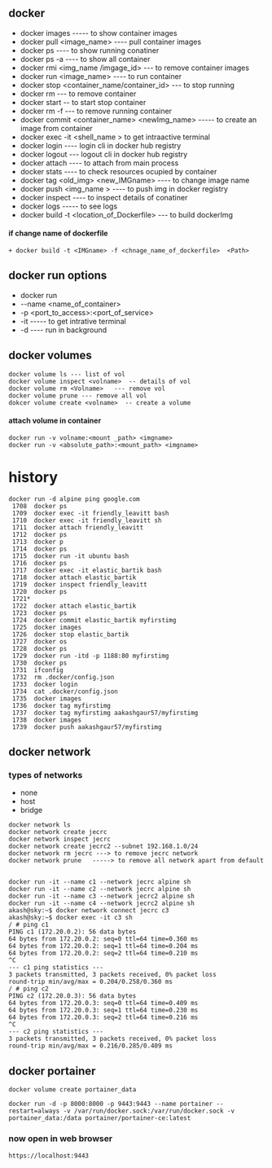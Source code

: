 ## docker 
 +  docker images ----- to show container images
 +  docker pull <image_name>  ----  pull container images
 +  docker ps ----   to show running conatiner 
 +  docker ps -a ---- to show all container 
 +  docker rmi <img_name /imgage_id> --- to remove container images
 +  docker run <image_name> ----  to run container
 +  docker stop <container_name/container_id>  --- to stop running
 +  docker rm <container name>  ---  to remove container 
 + docker start <container name >  -- to start stop container
 + docker rm -f <container name >  --- to remove running container 
 +  docker commit <container_name>  <newImg_name>    -----  to create an image from container
 + docker exec -it <container name > <shell_name >  to get intraactive terminal
 + docker login ---- login cli in docker hub registry
 + docker logout --- logout cli in docker hub registry
 + docker attach <container name >  ---- to attach from main process
 + docker stats <container name >  ----  to check resources ocupied by container 
 + docker tag <old_img>  <new_IMGname>  ---- to change image name 
 + docker push <img_name >  ---- to push img in docker registry
 + docker inspect <container name > ---- to inspect details of conatiner
 + docker logs <container name>  ----- to see logs 
 + docker build -t <IMGname> <location_of_Dockerfile>  --- to build dockerImg
 #### if change name of dockerfile
 ```
 + docker build -t <IMGname> -f <chnage_name_of_dockerfile>  <Path>
 ```
 ## docker run options 
 + docker run 
 + --name <name_of_container>  
 + -p <port_to_access>:<port_of_service> 
 + -it -----  to get intrative terminal
 + -d ---- run in background
 ## docker volumes 
 ```
docker volume ls --- list of vol
docker volume inspect <volname>  -- details of vol
docker volume rm <Volname>   --- remove vol
docker volume prune --- remove all vol
dokcer volume create <volname>  -- create a volume
```
#### attach volume in container
```
docker run -v volname:<mount _path> <imgname>
docker run -v <absolute_path>:<mount_path> <imgname>
```
 
# history
```
docker run -d alpine ping google.com
 1708  docker ps
 1709  docker exec -it friendly_leavitt bash
 1710  docker exec -it friendly_leavitt sh
 1711  docker attach friendly_leavitt 
 1712  docker ps
 1713  docker p
 1714  docker ps
 1715  docker run -it ubuntu bash
 1716  docker ps
 1717  docker exec -it elastic_bartik bash
 1718  docker attach elastic_bartik 
 1719  docker inspect friendly_leavitt 
 1720  docker ps
 1721* 
 1722  docker attach elastic_bartik 
 1723  docker ps
 1724  docker commit elastic_bartik myfirstimg
 1725  docker images 
 1726  docker stop elastic_bartik 
 1727  docker os
 1728  docker ps
 1729  docker run -itd -p 1188:80 myfirstimg
 1730  docker ps
 1731  ifconfig 
 1732  rm .docker/config.json 
 1733  docker login
 1734  cat .docker/config.json 
 1735  docker images
 1736  docker tag myfirstimg
 1737  docker tag myfirstimg aakashgaur57/myfirstimg
 1738  docker images 
 1739  docker push aakashgaur57/myfirstimg
```
## docker network
 ### types of networks 
 + none
 + host
 + bridge
 
 ```
 docker network ls
 docker network create jecrc
 docker network inspect jecrc 
 docker network create jecrc2 --subnet 192.168.1.0/24
 docker network rm jecrc ---> to remove jecrc network
 docker network prune   -----> to remove all network apart from default
 

 ```
```
docker run -it --name c1 --network jecrc alpine sh
docker run -it --name c2 --network jecrc alpine sh
docker run -it --name c3 --network jecrc2 alpine sh
docker run -it --name c4 --network jecrc2 alpine sh
akash@sky:~$ docker network connect jecrc c3
akash@sky:~$ docker exec -it c3 sh
/ # ping c1
PING c1 (172.20.0.2): 56 data bytes
64 bytes from 172.20.0.2: seq=0 ttl=64 time=0.360 ms
64 bytes from 172.20.0.2: seq=1 ttl=64 time=0.204 ms
64 bytes from 172.20.0.2: seq=2 ttl=64 time=0.210 ms
^C
--- c1 ping statistics ---
3 packets transmitted, 3 packets received, 0% packet loss
round-trip min/avg/max = 0.204/0.258/0.360 ms
/ # ping c2
PING c2 (172.20.0.3): 56 data bytes
64 bytes from 172.20.0.3: seq=0 ttl=64 time=0.409 ms
64 bytes from 172.20.0.3: seq=1 ttl=64 time=0.230 ms
64 bytes from 172.20.0.3: seq=2 ttl=64 time=0.216 ms
^C
--- c2 ping statistics ---
3 packets transmitted, 3 packets received, 0% packet loss
round-trip min/avg/max = 0.216/0.285/0.409 ms

 ```
 ## docker portainer
 ```
 docker volume create portainer_data
 ```
 ```
 docker run -d -p 8000:8000 -p 9443:9443 --name portainer --restart=always -v /var/run/docker.sock:/var/run/docker.sock -v portainer_data:/data portainer/portainer-ce:latest
 ```
 ### now open in web browser
 ```
 https://localhost:9443
 ```
